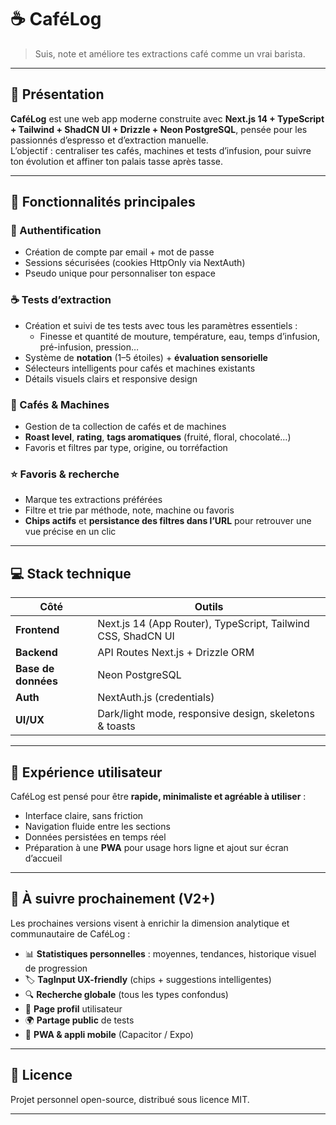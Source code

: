 # ☕ CaféLog

> Suis, note et améliore tes extractions café comme un vrai barista.

---

## 🌟 Présentation

**CaféLog** est une web app moderne construite avec **Next.js 14 + TypeScript + Tailwind + ShadCN UI + Drizzle + Neon PostgreSQL**, pensée pour les passionnés d’espresso et d’extraction manuelle.  
L’objectif : centraliser tes cafés, machines et tests d’infusion, pour suivre ton évolution et affiner ton palais tasse après tasse.

---

## 🧭 Fonctionnalités principales

### 🔐 Authentification
- Création de compte par email + mot de passe
- Sessions sécurisées (cookies HttpOnly via NextAuth)
- Pseudo unique pour personnaliser ton espace

### ☕ Tests d’extraction
- Création et suivi de tes tests avec tous les paramètres essentiels :
    - Finesse et quantité de mouture, température, eau, temps d’infusion, pré-infusion, pression…
- Système de **notation** (1–5 étoiles) + **évaluation sensorielle**
- Sélecteurs intelligents pour cafés et machines existants
- Détails visuels clairs et responsive design

### 🌱 Cafés & Machines
- Gestion de ta collection de cafés et de machines
- **Roast level**, **rating**, **tags aromatiques** (fruité, floral, chocolaté…)
- Favoris et filtres par type, origine, ou torréfaction

### ⭐ Favoris & recherche
- Marque tes extractions préférées
- Filtre et trie par méthode, note, machine ou favoris
- **Chips actifs** et **persistance des filtres dans l’URL** pour retrouver une vue précise en un clic

---

## 💻 Stack technique

| Côté | Outils |
|------|---------|
| **Frontend** | Next.js 14 (App Router), TypeScript, Tailwind CSS, ShadCN UI |
| **Backend** | API Routes Next.js + Drizzle ORM |
| **Base de données** | Neon PostgreSQL |
| **Auth** | NextAuth.js (credentials) |
| **UI/UX** | Dark/light mode, responsive design, skeletons & toasts |

---

## 📱 Expérience utilisateur

CaféLog est pensé pour être **rapide, minimaliste et agréable à utiliser** :
- Interface claire, sans friction
- Navigation fluide entre les sections
- Données persistées en temps réel
- Préparation à une **PWA** pour usage hors ligne et ajout sur écran d’accueil

---

## 🧩 À suivre prochainement (V2+)

Les prochaines versions visent à enrichir la dimension analytique et communautaire de CaféLog :
- 📊 **Statistiques personnelles** : moyennes, tendances, historique visuel de progression
- 🏷️ **TagInput UX-friendly** (chips + suggestions intelligentes)
- 🔍 **Recherche globale** (tous les types confondus)
- 👤 **Page profil** utilisateur
- 🌍 **Partage public** de tests
- 📱 **PWA & appli mobile** (Capacitor / Expo)

---


## 📂 Licence

Projet personnel open-source, distribué sous licence MIT.

---

